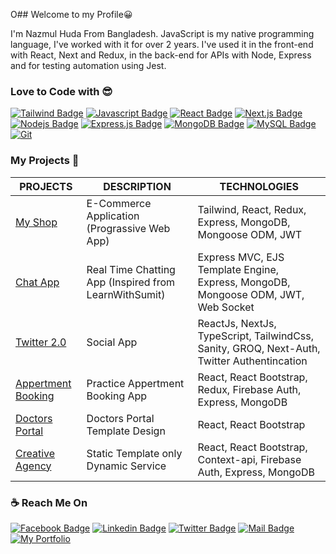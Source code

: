 O## Welcome to my Profile😀

<p>I'm Nazmul Huda From Bangladesh. JavaScript is my native programming language, I've worked with it for over 2 years. I've used it in the front-end with React, Next and Redux, in the back-end for APIs with Node, Express and for testing automation using Jest.</p>

### Love to Code with 😎
[![Tailwind Badge](https://img.shields.io/badge/-Tailwindcss-44bcd8?style=for-the-badge&labelColor=black&logo=tailwindcss&logoColor=44bcd8)](#)
[![Javascript Badge](https://img.shields.io/badge/-Javascript-F0DB4F?style=for-the-badge&labelColor=black&logo=javascript&logoColor=F0DB4F)](#)
[![React Badge](https://img.shields.io/badge/-React-61DBFB?style=for-the-badge&labelColor=black&logo=react&logoColor=61DBFB)](#) 
[![Next.js Badge](https://img.shields.io/badge/next.js-000000?style=for-the-badge&logo=nextdotjs&logoColor=white)](#) 
[![Nodejs Badge](https://img.shields.io/badge/-Nodejs-3C873A?style=for-the-badge&labelColor=black&logo=node.js&logoColor=3C873A)](#) 
[![Express.js Badge](https://img.shields.io/badge/Express.js-000000?style=for-the-badge&logo=express&logoColor=white)](#) 
[![MongoDB Badge](https://img.shields.io/badge/MongoDB-4EA94B?style=for-the-badge&logo=mongodb&logoColor=white)](#)
[![MySQL Badge](https://img.shields.io/badge/MySQL-e07b39?style=for-the-badge&logo=mysql&logoColor=2192ba)](#) 
[![Git](https://img.shields.io/badge/Git-F05032?style=for-the-badge&logo=git&logoColor=2192ba)](#)


### My Projects 🚀 

|PROJECTS | DESCRIPTION | TECHNOLOGIES| 
| ------ | ------ | ------ |
| <a href="https://pronazmul.netlify.app/" target="_blank">My Shop</a> | E-Commerce Application (Prograssive Web App) | Tailwind, React, Redux, Express, MongoDB, Mongoose ODM, JWT |
| <a href="http://nazmulchat.herokuapp.com/" target="_blank">Chat App</a> | Real Time Chatting App (Inspired from LearnWithSumit) | Express MVC, EJS Template Engine, Express, MongoDB, Mongoose ODM, JWT, Web Socket |
| <a href="https://twitter-2-0-ts-sanity.vercel.app/">Twitter 2.0</a> | Social App | ReactJs, NextJs, TypeScript, TailwindCss, Sanity, GROQ, Next-Auth, Twitter Authentincation |
| <a href="https://apartment-hunt-team39.web.app/" target="_blank">Appertment Booking</a> | Practice Appertment Booking App | React, React Bootstrap, Redux, Firebase Auth, Express, MongoDB  |
| <a href="https://doctors-portal-react.netlify.app" target="_blank">Doctors Portal</a> | Doctors Portal Template Design | React,  React Bootstrap |
| <a href="https://creative-agency-mern.web.app/" target="_blank">Creative Agency</a> | Static Template only Dynamic Service | React, React Bootstrap, Context-api, Firebase Auth, Express, MongoDB |
 
### ☕ Reach Me On
[![Facebook Badge](https://img.shields.io/badge/Facebook-1877F2?style=for-the-badge&logo=facebook&logoColor=white)](https://www.facebook.com/devnazmul) 
[![Linkedin Badge](https://img.shields.io/badge/LinkedIn-0077B5?style=for-the-badge&logo=linkedin&logoColor=white)](https://www.linkedin.com/in/pronazmul/ ) 
[![Twitter Badge](https://img.shields.io/badge/Twitter-1DA1F2?style=for-the-badge&logo=twitter&logoColor=white)](https://twitter.com/pronazmul) 
[![Mail Badge](https://img.shields.io/badge/Gmail-D14836?style=for-the-badge&logo=gmail&logoColor=white)](mailto:developernazmul@gmail.com)
[![My Portfolio](https://img.shields.io/badge/Portfolio-0A0A0A?style=for-the-badge&logo=dev.to&logoColor=white)](http://pronazmul.com/)	
